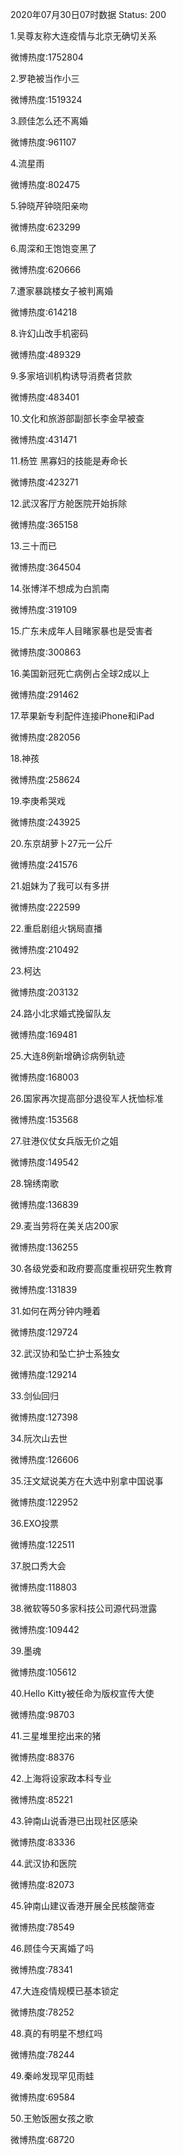 2020年07月30日07时数据
Status: 200

1.吴尊友称大连疫情与北京无确切关系

微博热度:1752804

2.罗艳被当作小三

微博热度:1519324

3.顾佳怎么还不离婚

微博热度:961107

4.流星雨

微博热度:802475

5.钟晓芹钟晓阳亲吻

微博热度:623299

6.周深和王饱饱变黑了

微博热度:620666

7.遭家暴跳楼女子被判离婚

微博热度:614218

8.许幻山改手机密码

微博热度:489329

9.多家培训机构诱导消费者贷款

微博热度:483401

10.文化和旅游部副部长李金早被查

微博热度:431471

11.杨笠 黑寡妇的技能是寿命长

微博热度:423271

12.武汉客厅方舱医院开始拆除

微博热度:365158

13.三十而已

微博热度:364504

14.张博洋不想成为白凯南

微博热度:319109

15.广东未成年人目睹家暴也是受害者

微博热度:300863

16.美国新冠死亡病例占全球2成以上

微博热度:291462

17.苹果新专利配件连接iPhone和iPad

微博热度:282056

18.神孩

微博热度:258624

19.李庚希哭戏

微博热度:243925

20.东京胡萝卜27元一公斤

微博热度:241576

21.姐妹为了我可以有多拼

微博热度:222599

22.重启剧组火锅局直播

微博热度:210492

23.柯达

微博热度:203132

24.路小北求婚式挽留队友

微博热度:169481

25.大连8例新增确诊病例轨迹

微博热度:168003

26.国家再次提高部分退役军人抚恤标准

微博热度:153568

27.驻港仪仗女兵版无价之姐

微博热度:149542

28.锦绣南歌

微博热度:136839

29.麦当劳将在美关店200家

微博热度:136255

30.各级党委和政府要高度重视研究生教育

微博热度:131839

31.如何在两分钟内睡着

微博热度:129724

32.武汉协和坠亡护士系独女

微博热度:129214

33.剑仙回归

微博热度:127398

34.阮次山去世

微博热度:126606

35.汪文斌说美方在大选中别拿中国说事

微博热度:122952

36.EXO投票

微博热度:122511

37.脱口秀大会

微博热度:118803

38.微软等50多家科技公司源代码泄露

微博热度:109442

39.墨魂

微博热度:105612

40.Hello Kitty被任命为版权宣传大使

微博热度:98703

41.三星堆里挖出来的猪

微博热度:88376

42.上海将设家政本科专业

微博热度:85221

43.钟南山说香港已出现社区感染

微博热度:83336

44.武汉协和医院

微博热度:82073

45.钟南山建议香港开展全民核酸筛查

微博热度:78549

46.顾佳今天离婚了吗

微博热度:78341

47.大连疫情规模已基本锁定

微博热度:78252

48.真的有明星不想红吗

微博热度:78244

49.秦岭发现罕见雨蛙

微博热度:69584

50.王勉饭圈女孩之歌

微博热度:68720

